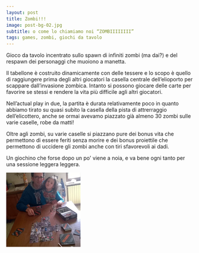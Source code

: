 ```yaml
---
layout: post
title: Zombi!!!
image: post-bg-02.jpg
subtitle: o come lo chiamiamo noi “ZOMBIIIIIIII”
tags: games, zombi, giochi da tavolo
---
```


Gioco da tavolo incentrato sullo spawn di infiniti zombi (ma dai?) e del respawn dei personaggi che muoiono a manetta.

Il tabellone è costruito dinamicamente con delle tessere e lo scopo è quello di raggiungere prima degli altri giocatori la casella centrale dell’elioporto per scappare dall’invasione zombica. Intanto si possono giocare delle carte per favorire se stessi e rendere la vita più difficile agli altri giocatori.

Nell’actual play in due, la partita è durata relativamente poco in quanto abbiamo tirato su quasi subito la casella della pista di attrerraggio dell’elicottero, anche se ormai avevamo piazzato già almeno 30 zombi sulle varie caselle, robe da matti!

Oltre agli zombi, su varie caselle si piazzano pure dei bonus vita che permettono di essere feriti senza morire e dei bonus proiettile che permettono di uccidere gli zombi anche con tiri sfavorevoli ai dadi.

Un giochino che forse dopo un po' viene a noia, e va bene ogni tanto per una sessione leggera leggera.

![Zombi Gioco da Tavolo](https://raw.githubusercontent.com/badjem79/bundleItalia/gh-pages/images/thumbnail.zombi.png "Zombi Gioco da Tavolo")
